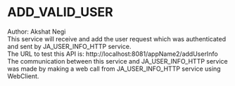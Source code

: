 # ADD_VALID_USER
Author: Akshat Negi
<br>
This service will receive and add the user request which was authenticated and sent by JA_USER_INFO_HTTP service.
<br>
The URL to test this API is: http://localhost:8081/appName2/addUserInfo
<br>
The communication between this service and JA_USER_INFO_HTTP service was made by making a web call from JA_USER_INFO_HTTP service using WebClient.
